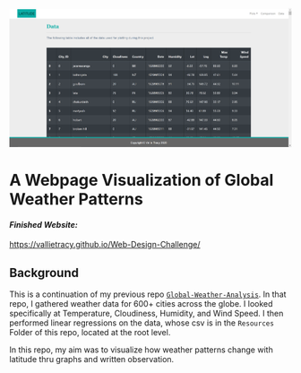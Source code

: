 ![Data_Table](Images/Data_Table.PNG)
# A Webpage Visualization of Global Weather Patterns

#### *Finished Website:* 
https://vallietracy.github.io/Web-Design-Challenge/                


## Background

This is a continuation of my previous repo [`Global-Weather-Analysis`](https://github.com/VallieTracy/Global-Weather-Analysis).  In that repo, I gathered weather data for 600+ cities across the globe.  I looked specifically at Temperature, Cloudiness, Humidity, and Wind Speed.  I then performed linear regressions on the data, whose csv is in the `Resources` Folder of this repo, located at the root level.

In this repo, my aim was to visualize how weather patterns change with latitude thru graphs and written observation. 













